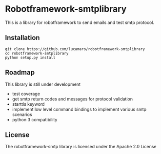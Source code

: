 # Robotframework-smtplibrary

This is a library for robotframework to send emails and test smtp protocol.

## Installation

    git clone https://github.com/lucamaro/robotframework-smtplibrary
    cd robotframework-smtplibrary
    python setup.py install

## Roadmap

This library is still under development

+ test coverage
+ get smtp return codes and messages for protocol validation
+ starttls keyword
+ implement low level command bindings to implement various smtp scenarios
+ python 3 compatibility

## License

The robotframework-smtp library is licensed under the Apache 2.0 License